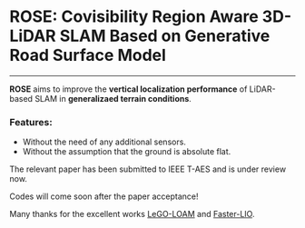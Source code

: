 # ROSE: Covisibility Region Aware 3D-LiDAR SLAM Based on Generative Road Surface Model 
---
**ROSE** aims to improve the **vertical localization performance** of LiDAR-based SLAM in **generalizaed terrain conditions**. 

### Features:
* Without the need of any additional sensors.
* Without the assumption that the ground is absolute flat. 

The relevant paper has been submitted to IEEE T-AES and is under review now. 

Codes will come soon after the paper acceptance! 

Many thanks for the excellent works [LeGO-LOAM](https://github.com/RobustFieldAutonomyLab/LeGO-LOAM) and [Faster-LIO](https://github.com/gaoxiang12/faster-lio).
